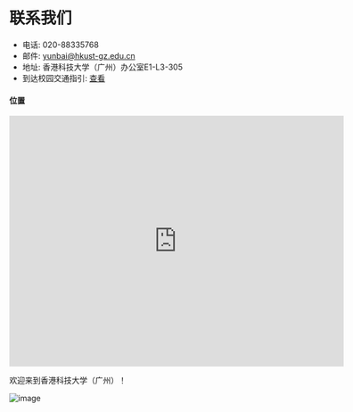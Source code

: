 # 联系我们


- 电话: 020-88335768
- 邮件: yunbai@hkust-gz.edu.cn
- 地址: 香港科技大学（广州）办公室E1-L3-305
- 到达校园交通指引: [查看](https://material.hkust-gz.edu.cn/wp-content/uploads/sites/2/2023/06/HKUSTGZ-Guidelines-on-Transportation-to-Arrive-on-Campus01.pdf)

#### 位置

<iframe src="https://www.google.com/maps/embed?pb=!1m13!1m8!1m3!1d14702.658845401367!2d113.475886!3d22.888841!3m2!1i1024!2i768!4f13.1!3m2!1m1!2zMjLCsDUzJzE5LjgiTiAxMTPCsDI4JzMzLjIiRQ!5e0!3m2!1szh-CN!2shk!4v1713373468892!5m2!1szh-CN!2shk" width="600" height="450" style="border:0;" allowfullscreen="" loading="lazy" referrerpolicy="no-referrer-when-downgrade"></iframe>

欢迎来到香港科技大学（广州）！

![image](https://github.com/HKUST-Trans-Lab/HKUST-Trans-Lab.github.io/assets/55651568/00e1c1a4-9ebc-4076-9ad7-fe8009e8997a)

